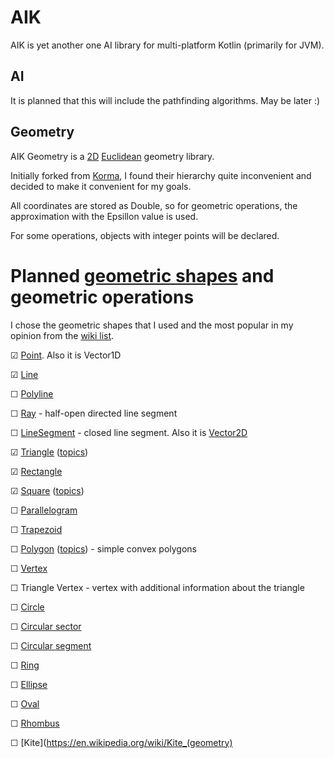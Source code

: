 # AIK

AIK is yet another one AI library for multi-platform Kotlin (primarily for JVM).

## AI

It is planned that this will include the pathfinding algorithms. May be later :)

## Geometry

AIK Geometry is a [2D](https://en.wikipedia.org/wiki/Two-dimensional_space) [Euclidean](https://en.wikipedia.org/wiki/Euclidean_geometry) geometry library.

Initially forked from [Korma](https://github.com/korlibs/korma), I found their hierarchy quite inconvenient and decided to make it convenient for my goals.

All coordinates are stored as Double, so for geometric operations, the approximation with the Epsillon value is used.

For some operations, objects with integer points will be declared.

# Planned [geometric shapes](https://en.wikipedia.org/wiki/Geometric_shape) and geometric operations

I chose the geometric shapes that I used and the most popular in my opinion from the [wiki list](https://en.wikipedia.org/wiki/List_of_two-dimensional_geometric_shapes).

☑ [Point](https://en.wikipedia.org/wiki/Point_(geometry)). Also it is Vector1D

☑ [Line](https://en.wikipedia.org/wiki/Line_(geometry))

☐ [Polyline](https://en.wikipedia.org/wiki/Polygonal_chain)

☐ [Ray](https://en.wikipedia.org/wiki/Line_(geometry)#Ray) - half-open directed line segment

☐ [LineSegment](https://en.wikipedia.org/wiki/Line_segment) - closed line segment.  Also it is [Vector2D](https://en.wikipedia.org/wiki/Euclidean_vector)

☑ [Triangle](https://en.wikipedia.org/wiki/Triangle) ([topics](https://en.wikipedia.org/wiki/List_of_triangle_topics))

☑ [Rectangle](https://en.wikipedia.org/wiki/Rectangle)

☑ [Square](https://en.wikipedia.org/wiki/Square_(geometry)) ([topics](https://en.wikipedia.org/wiki/List_of_circle_topics))

☐ [Parallelogram](https://en.wikipedia.org/wiki/Parallelogram)

☐ [Trapezoid](https://en.wikipedia.org/wiki/Trapezoid)

☐ [Polygon](https://en.wikipedia.org/wiki/Polygon) ([topics](https://en.wikipedia.org/wiki/List_of_polygons,_polyhedra_and_polytopes)) - simple convex polygons

☐ [Vertex](https://en.wikipedia.org/wiki/Vertex_(geometry))

☐ Triangle Vertex - vertex with additional information about the triangle

☐ [Circle](https://en.wikipedia.org/wiki/Circle)

☐ [Circular sector](https://en.wikipedia.org/wiki/Circular_sector)

☐ [Circular segment](https://en.wikipedia.org/wiki/Circular_segment)

☐ [Ring](https://en.wikipedia.org/wiki/Annulus_(mathematics))

☐ [Ellipse](https://en.wikipedia.org/wiki/Ellipse)

☐ [Oval](https://en.wikipedia.org/wiki/Oval)

☐ [Rhombus](https://en.wikipedia.org/wiki/Rhombus)

☐ [Kite](https://en.wikipedia.org/wiki/Kite_(geometry)


